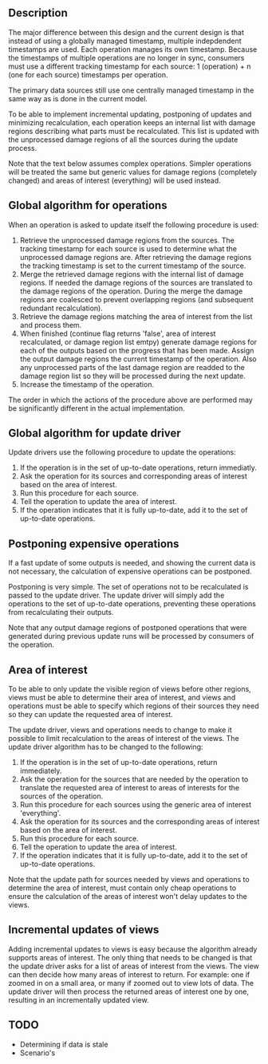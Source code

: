 ## Description

The major difference between this design and the current design is that instead of using a globally managed timestamp, multiple indepdendent timestamps are used. Each operation manages its own timestamp. Because the timestamps of multiple operations are no longer in sync, consumers must use a different tracking timestamp for each source: 1 (operation) + n (one for each source) timestamps per operation.

The primary data sources still use one centrally managed timestamp in the same way as is done in the current model.

To be able to implement incremental updating, postponing of updates and minimizing recalculation, each operation keeps an internal list with damage regions describing what parts must be recalculated. This list is updated with the unprocessed damage regions of all the sources during the update process.

Note that the text below assumes complex operations. Simpler operations will be treated the same but generic values for damage regions (completely changed) and areas of interest (everything) will be used instead.

## Global algorithm for operations

When an operation is asked to update itself the following procedure is used:

1.  Retrieve the unprocessed damage regions from the sources. The tracking timestamp for each source is used to determine what the unprocessed damage regions are. After retrieving the damage regions the tracking timestamp is set to the current timestamp of the source.
2.  Merge the retrieved damage regions with the internal list of damage regions. If needed the damage regions of the sources are translated to the damage regions of the operation. During the merge the damage regions are coalesced to prevent overlapping regions (and subsequent redundant recalculation).
3.  Retrieve the damage regions matching the area of interest from the list and process them.
4.  When finished (continue flag returns 'false', area of interest recalculated, or damage region list emtpy) generate damage regions for each of the outputs based on the progress that has been made. Assign the output damage regions the current timestamp of the operation. Also any unprocessed parts of the last damage region are readded to the damage region list so they will be processed during the next update.
5.  Increase the timestamp of the operation.

The order in which the actions of the procedure above are performed may be significantly different in the actual implementation.

## Global algorithm for update driver

Update drivers use the following procedure to update the operations:

1.  If the operation is in the set of up-to-date operations, return immediatly.
2.  Ask the operation for its sources and corresponding areas of interest based on the area of interest.
3.  Run this procedure for each source.
4.  Tell the operation to update the area of interest.
5.  If the operation indicates that it is fully up-to-date, add it to the set of up-to-date operations.

## Postponing expensive operations

If a fast update of some outputs is needed, and showing the current data is not necessary, the calculation of expensive operations can be postponed.

Postponing is very simple. The set of operations not to be recalculated is passed to the update driver. The update driver will simply add the operations to the set of up-to-date operations, preventing these operations from recalculating their outputs.

Note that any output damage regions of postponed operations that were generated during previous update runs will be processed by consumers of the operation.

## Area of interest

To be able to only update the visible region of views before other regions, views must be able to determine their area of interest, and views and operations must be able to specify which regions of their sources they need so they can update the requested area of interest.

The update driver, views and operations needs to change to make it possible to limit recalculation to the areas of interest of the views. The update driver algorithm has to be changed to the following:

1.  If the operation is in the set of up-to-date operations, return immediately.
2.  Ask the operation for the sources that are needed by the operation to translate the requested area of interest to areas of interests for the sources of the operation.
3.  Run this procedure for each sources using the generic area of interest 'everything'.
4.  Ask the operation for its sources and the corresponding areas of interest based on the area of interest.
5.  Run this procedure for each source.
6.  Tell the operation to update the area of interest.
7.  If the operation indicates that it is fully up-to-date, add it to the set of up-to-date operations.

Note that the update path for sources needed by views and operations to determine the area of interest, must contain only cheap operations to ensure the calculation of the areas of interest won't delay updates to the views.

## Incremental updates of views

Adding incremental updates to views is easy because the algorithm already supports areas of interest. The only thing that needs to be changed is that the update driver asks for a list of areas of interest from the views. The view can then decide how many areas of interest to return. For example: one if zoomed in on a small area, or many if zoomed out to view lots of data. The update driver will then process the returned areas of interest one by one, resulting in an incrementally updated view.

## TODO

-   Determining if data is stale
-   Scenario's